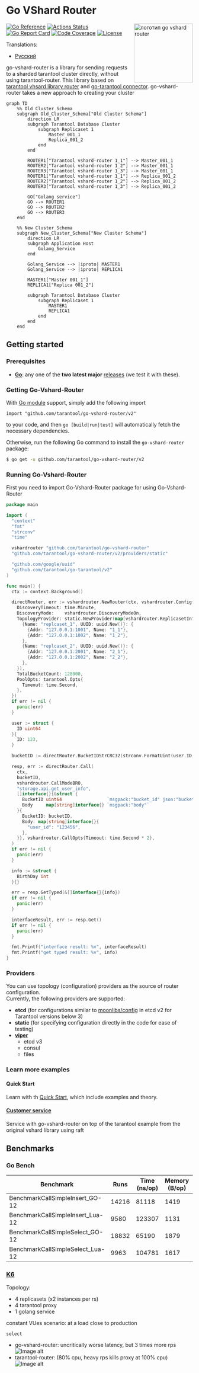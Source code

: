 # Go VShard Router

<img align="right" width="159px" src="docs/static/logo.png" alt="логотип go vshard router">

[![Go Reference](https://pkg.go.dev/badge/github.com/tarantool/go-vshard-router.svg)](https://pkg.go.dev/github.com/tarantool/go-vshard-router)
[![Actions Status][actions-badge]][actions-url]
[![Go Report Card](https://goreportcard.com/badge/github.com/tarantool/go-vshard-router)](https://goreportcard.com/report/github.com/tarantool/go-vshard-router)
[![Code Coverage][coverage-badge]][coverage-url]
[![License](http://img.shields.io/badge/license-mit-blue.svg?style=flat-square)](https://raw.githubusercontent.com/KaymeKaydex/go-vshard-router/master/LICENSE)

Translations:
- [Русский](https://github.com/tarantool/go-vshard-router/blob/master/README_ru.md)


go-vshard-router is a library for sending requests to a sharded tarantool cluster directly,
without using tarantool-router. This library based on [tarantool vhsard library router](https://github.com/tarantool/vshard/blob/master/vshard/router/init.lua) and [go-tarantool connector](https://github.com/tarantool/go-tarantool). go-vshard-router takes a new approach to creating your cluster

```mermaid
graph TD
    %% Old Cluster Schema
    subgraph Old_Cluster_Schema["Old Cluster Schema"]
        direction LR
        subgraph Tarantool Database Cluster
            subgraph Replicaset 1
                Master_001_1
                Replica_001_2
            end
        end

        ROUTER1["Tarantool vshard-router 1_1"] --> Master_001_1
        ROUTER2["Tarantool vshard-router 1_2"] --> Master_001_1
        ROUTER3["Tarantool vshard-router 1_3"] --> Master_001_1
        ROUTER1["Tarantool vshard-router 1_1"] --> Replica_001_2
        ROUTER2["Tarantool vshard-router 1_2"] --> Replica_001_2
        ROUTER3["Tarantool vshard-router 1_3"] --> Replica_001_2

        GO["Golang service"]
        GO --> ROUTER1
        GO --> ROUTER2
        GO --> ROUTER3
    end

    %% New Cluster Schema
    subgraph New_Cluster_Schema["New Cluster Schema"]
        direction LR
        subgraph Application Host
            Golang_Service
        end

        Golang_Service --> |iproto| MASTER1
        Golang_Service --> |iproto| REPLICA1

        MASTER1["Master 001_1"]
        REPLICA1["Replica 001_2"]

        subgraph Tarantool Database Cluster
            subgraph Replicaset 1
                MASTER1
                REPLICA1
            end
        end
    end
```

## Getting started
### Prerequisites

- **[Go](https://go.dev/)**: any one of the **two latest major** [releases](https://go.dev/doc/devel/release) (we test it with these).

### Getting Go-Vshard-Router
With [Go module](https://github.com/golang/go/wiki/Modules) support, simply add the following import

```
import "github.com/tarantool/go-vshard-router/v2"
```
to your code, and then `go [build|run|test]` will automatically fetch the necessary dependencies.

Otherwise, run the following Go command to install the `go-vshard-router` package:

```sh
$ go get -u github.com/tarantool/go-vshard-router/v2
```

### Running Go-Vshard-Router

First you need to import Go-Vshard-Router package for using Go-Vshard-Router

```go
package main

import (
  "context"
  "fmt"
  "strconv"
  "time"

  vshardrouter "github.com/tarantool/go-vshard-router"
  "github.com/tarantool/go-vshard-router/v2/providers/static"

  "github.com/google/uuid"
  "github.com/tarantool/go-tarantool/v2"
)

func main() {
  ctx := context.Background()

  directRouter, err := vshardrouter.NewRouter(ctx, vshardrouter.Config{
    DiscoveryTimeout: time.Minute,
    DiscoveryMode:    vshardrouter.DiscoveryModeOn,
    TopologyProvider: static.NewProvider(map[vshardrouter.ReplicasetInfo][]vshardrouter.InstanceInfo{
      {Name: "replcaset_1", UUID: uuid.New()}: {
        {Addr: "127.0.0.1:1001", Name: "1_1"},
        {Addr: "127.0.0.1:1002", Name: "1_2"},
      },
      {Name: "replcaset_2", UUID: uuid.New()}: {
        {Addr: "127.0.0.1:2001", Name: "2_1"},
        {Addr: "127.0.0.1:2002", Name: "2_2"},
      },
    }),
    TotalBucketCount: 128000,
    PoolOpts: tarantool.Opts{
      Timeout: time.Second,
    },
  })
  if err != nil {
    panic(err)
  }

  user := struct {
    ID uint64
  }{
    ID: 123,
  }

  bucketID := directRouter.BucketIDStrCRC32(strconv.FormatUint(user.ID, 10))

  resp, err := directRouter.Call(
    ctx,
    bucketID,
    vshardrouter.CallModeBRO,
    "storage.api.get_user_info",
    []interface{}{&struct {
      BucketID uint64                 `msgpack:"bucket_id" json:"bucket_id,omitempty"`
      Body     map[string]interface{} `msgpack:"body"`
    }{
      BucketID: bucketID,
      Body: map[string]interface{}{
        "user_id": "123456",
      },
    }}, vshardrouter.CallOpts{Timeout: time.Second * 2},
  )
  if err != nil {
    panic(err)
  }

  info := &struct {
    BirthDay int
  }{}

  err = resp.GetTyped(&[]interface{}{info})
  if err != nil {
    panic(err)
  }

  interfaceResult, err := resp.Get()
  if err != nil {
    panic(err)
  }

  fmt.Printf("interface result: %v", interfaceResult)
  fmt.Printf("get typed result: %v", info)
}
```
### Providers
You can use topology (configuration) providers as the source of router configuration.  
Currently, the following providers are supported:

- **etcd** (for configurations similar to [moonlibs/config](https://github.com/moonlibs/config?tab=readme-ov-file#example-of-etcd-configuration-for-vshard-based-applications-etcdclustervshard) in etcd v2 for Tarantool versions below 3)
- **static** (for specifying configuration directly in the code for ease of testing)
- **[viper](providers/viper/README.md)**
  - etcd v3
  - consul
  - files

### Learn more examples
#### Quick Start
Learn with th [Quick Start](docs/doc.md), which include  examples and theory.
#### [Customer service](examples/customer/README.md)
Service with go-vshard-router on top of the tarantool example from the original vshard library using raft

## Benchmarks
### Go Bench

| Benchmark                             | Runs   | Time (ns/op) | Memory (B/op) | Allocations (allocs/op) |
|---------------------------------------|--------|---------------|----------------|-------------------------|
| BenchmarkCallSimpleInsert_GO-12       | 14216  | 81118         | 1419           | 29                      |
| BenchmarkCallSimpleInsert_Lua-12      | 9580   | 123307        | 1131           | 19                      |
| BenchmarkCallSimpleSelect_GO-12       | 18832  | 65190         | 1879           | 38                      |
| BenchmarkCallSimpleSelect_Lua-12      | 9963   | 104781        | 1617           | 28                      |


### [K6](https://github.com/grafana/k6)
Topology:
- 4 replicasets (x2 instances per rs)
- 4 tarantool proxy
- 1 golang service

constant VUes scenario:
at a load close to production

```select```
- go-vshard-router: uncritically worse latency, but 3 times more rps
  ![Image alt](docs/static/direct.png)
- tarantool-router: (80% cpu, heavy rps kills proxy at 100% cpu) 
  ![Image alt](docs/static/not-direct.png)


[actions-badge]: https://github.com/tarantool/go-vshard-router/actions/workflows/main.yml/badge.svg
[actions-url]: https://github.com/tarantool/go-vshard-router/actions/workflows/main.yml
[coverage-badge]: https://coveralls.io/repos/github/tarantool/go-vshard-router/badge.svg?branch=master
[coverage-url]: https://coveralls.io/github/tarantool/go-vshard-router?branch=master